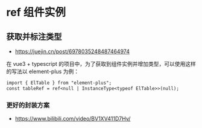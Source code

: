 # ref 组件实例

## 获取并标注类型

- https://juejin.cn/post/6978035248487464974

在 vue3 + typescript 的项目中，为了获取到组件实例并增加类型，可以使用这样的写法以 element-plus 为例：

```txt
import { ElTable } from "element-plus";
const tableRef = ref<null | InstanceType<typeof ElTable>>(null);
```

### 更好的封装方案

- https://www.bilibili.com/video/BV1XV411D7Hv/
